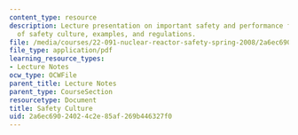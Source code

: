 ```yaml
---
content_type: resource
description: Lecture presentation on important safety and performance factors, definition
  of safety culture, examples, and regulations.
file: /media/courses/22-091-nuclear-reactor-safety-spring-2008/2a6ec69024024c2e85af269b446327f0_MIT22_091S08_lec22.pdf
file_type: application/pdf
learning_resource_types:
- Lecture Notes
ocw_type: OCWFile
parent_title: Lecture Notes
parent_type: CourseSection
resourcetype: Document
title: Safety Culture
uid: 2a6ec690-2402-4c2e-85af-269b446327f0
---
```

